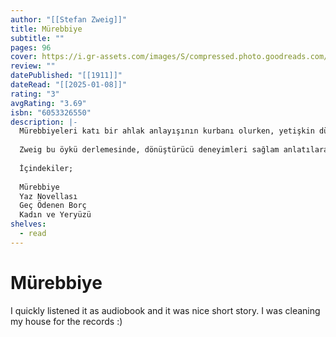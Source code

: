 ```yaml
---
author: "[[Stefan Zweig]]"
title: Mürebbiye
subtitle: ""
pages: 96
cover: https://i.gr-assets.com/images/S/compressed.photo.goodreads.com/books/1602409897l/28791696._SY475_.jpg
review: ""
datePublished: "[[1911]]"
dateRead: "[[2025-01-08]]"
rating: "3"
avgRating: "3.69"
isbn: "6053326550"
description: |-
  Mürebbiyeleri katı bir ahlak anlayışının kurbanı olurken, yetişkin dünyasının gaddarlığıyla tanışan iki masum çocuk; Como Gölü kıyısındaki bir otelin dingin ortamında gözüne kestirdiği bir genç kıza imzasız aşk mektupları yazarak zalimce bir oyuna girişen görmüş geçirmiş beyefendi; Tirol Alplerinde küçük bir lokantada gençliğinin platonik aşkıyla karşılaşan, artık düşkün ve yaşlı olan bu adama yıllar öncesinden duyduğu gönül borcunu ödeme fırsatı bulan evli bir kadın; bir genç kızın yarı histerik şefkat arayışında ifadesini bulan susuzluktan kurumuş toprak ve sıkıntılı yağmur bekleyişi.  
    
  Zweig bu öykü derlemesinde, dönüştürücü deneyimleri sağlam anlatılara dönüştürmekteki ustalığıyla yine insanın kusurlarını, özlemlerini, karşılaştığı engelleyici durumları empatiyle çözümlüyor.  
    
  İçindekiler;  
    
  Mürebbiye  
  Yaz Novellası  
  Geç Ödenen Borç  
  Kadın ve Yeryüzü
shelves:
  - read
---
```

# Mürebbiye

I quickly listened it as audiobook and it was nice short story. I was cleaning my house for the records :)
